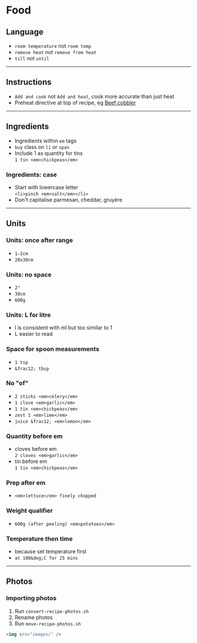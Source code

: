 # Food

## Language
- `room temperature` not `room temp`
- `remove heat` not `remove from heat`
- `till` not `until`

---

## Instructions
- `Add and cook` not `Add and heat`, cook more accurate than just heat
- Preheat directive at top of recipe, eg [Beef cobbler](beef-cobbler.html)

---

## Ingredients
- Ingredients within `em` tags
- `buy` class on `li` or `span`
- Include 1 as quantity for tins  
  `1 tin <em>chickpeas</em>`

### Ingredients: case
- Start with lowercase letter  
  `<li>pinch <em>salt</em></li>`
- Don't capitalise parmesan, cheddar, gruyère

---

## Units

### Units: once after range
- `1-2cm`
- `20x30cm`

### Units: no space
- `2"`
- `30cm`
- `600g`

### Units: L for litre
- l is consistent with ml but too similar to 1
- L easier to read

### Space for spoon measurements
- `1 tsp`
- `&frac12; tbsp`

### No "of"
- `2 sticks <em>celery</em>`
- `1 clove <em>garlic</em>`
- `1 tin <em>chickpeas</em>`
- `zest 1 <em>lime</em>`
- `juice &frac12; <em>lemon</em>`

### Quantity before em
- cloves before em  
  `2 cloves <em>garlic</em>`
- tin before em  
  `1 tin <em>chickpeas</em>`

### Prep after em  
- `<em>lettuce</em> finely chopped`

### Weight qualifier
- `600g (after peeling) <em>potatoes</em>`

### Temperature then time
- because set temperature first
- `at 180&deg;C for 25 mins`

---

## Photos

### Importing photos
1. Run `convert-recipe-photos.sh`
2. Rename photos
3. Run `move-recipe-photos.sh`
```html
<img src="images/" />
```
